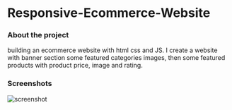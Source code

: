 # Responsive-Ecommerce-Website


### About the project

  building an ecommerce website with html css and JS. I create a website with banner section
  some featured categories images, then some featured products with product price, image and rating. 


### Screenshots

![screenshot](https://user-images.githubusercontent.com/75890463/134480980-7288ce01-06a9-4494-a84e-3ea4f5d3dc9d.jpeg)
